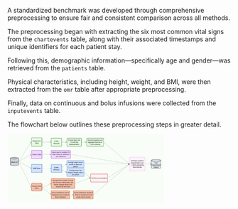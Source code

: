 A standardized benchmark was developed through comprehensive preprocessing to ensure fair and consistent comparison across all methods.

The preprocessing began with extracting the six most common vital signs from the `chartevents` table, along with their associated timestamps and unique identifiers for each patient stay.

Following this, demographic information—specifically age and gender—was retrieved from the `patients` table.

Physical characteristics, including height, weight, and BMI, were then extracted from the `omr` table after appropriate preprocessing.

Finally, data on continuous and bolus infusions were collected from the `inputevents` table.

The flowchart below outlines these preprocessing steps in greater detail.

<img src="Figures/Preprocessing.png" alt="Preprocessing" width="70%"/>
